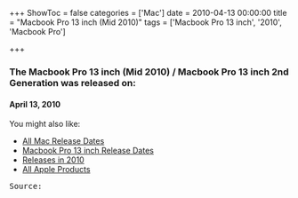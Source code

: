 +++
ShowToc = false
categories = ['Mac']
date = 2010-04-13 00:00:00
title = "Macbook Pro 13 inch (Mid 2010)"
tags = ['Macbook Pro 13 inch', '2010', 'Macbook Pro']

+++

### The Macbook Pro 13 inch (Mid 2010) / Macbook Pro 13 inch 2nd Generation was released on: 
#### April 13, 2010


<!--more-->


    
You might also like:

- [All Mac Release Dates](https://AppleReleaseDate.com/categories/mac/)
- [Macbook Pro 13 inch Release Dates](https://AppleReleaseDate.com/tags/macbook-pro-13-inch/)
- [Releases in 2010](https://AppleReleaseDate.com/tags/2010/)
- [All Apple Products](https://AppleReleaseDate.com/categories/)



<kbd> Source: </kbd>

